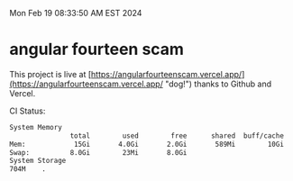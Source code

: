 Mon Feb 19 08:33:50 AM EST 2024

# angular fourteen scam


This project is live at [https://angularfourteenscam.vercel.app/](https://angularfourteenscam.vercel.app/ "dog!") thanks to Github and Vercel.

CI Status: 

```bash
System Memory
               total        used        free      shared  buff/cache   available
Mem:            15Gi       4.0Gi       2.0Gi       589Mi        10Gi        11Gi
Swap:          8.0Gi        23Mi       8.0Gi
System Storage
704M	.
```
